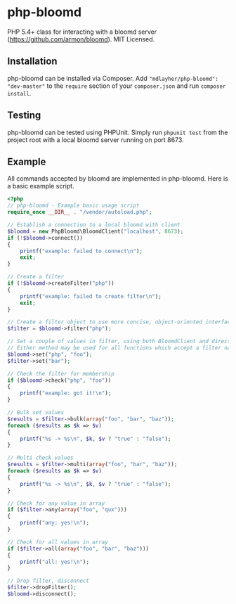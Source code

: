 php-bloomd
==========

PHP 5.4+ class for interacting with a bloomd server (https://github.com/armon/bloomd).  MIT Licensed.

Installation
------------

php-bloomd can be installed via Composer.  Add `"mdlayher/php-bloomd": "dev-master"` to the `require` section
of your `composer.json` and run `composer install`.

Testing
-------

php-bloomd can be tested using PHPUnit.  Simply run `phpunit test` from the project root with a local bloomd
server running on port 8673.

Example
-------

All commands accepted by bloomd are implemented in php-bloomd.  Here is a basic example script.

```php
<?php
// php-bloomd - Example basic usage script
require_once __DIR__ . "/vendor/autoload.php";

// Establish a connection to a local bloomd with client
$bloomd = new PhpBloomd\BloomdClient("localhost", 8673);
if (!$bloomd->connect())
{
	printf("example: failed to connect\n");
	exit;
}

// Create a filter
if (!$bloomd->createFilter("php"))
{
	printf("example: failed to create filter\n");
	exit;
}

// Create a filter object to use more concise, object-oriented interface
$filter = $bloomd->filter("php");

// Set a couple of values in filter, using both BloomdClient and direct BloomFilter
// Either method may be used for all functions which accept a filter name as first parameter
$bloomd->set("php", "foo");
$filter->set("bar");

// Check the filter for membership
if ($bloomd->check("php", "foo"))
{
	printf("example: got it!\n");
}

// Bulk set values
$results = $filter->bulk(array("foo", "bar", "baz"));
foreach ($results as $k => $v)
{
	printf("%s -> %s\n", $k, $v ? "true" : "false");
}

// Multi check values
$results = $filter->multi(array("foo", "bar", "baz"));
foreach ($results as $k => $v)
{
	printf("%s -> %s\n", $k, $v ? "true" : "false");
}

// Check for any value in array
if ($filter->any(array("foo", "qux")))
{
	printf("any: yes!\n");
}

// Check for all values in array
if ($filter->all(array("foo", "bar", "baz")))
{
	printf("all: yes!\n");
}

// Drop filter, disconnect
$filter->dropFilter();
$bloomd->disconnect();
```
